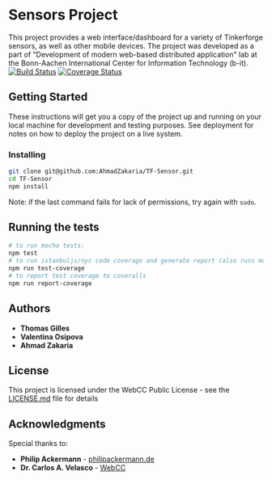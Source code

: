 # Sensors Project
This project provides a web interface/dashboard for a variety of Tinkerforge sensors, as well as other mobile devices. The project was developed as a part of "Development of modern web-based distributed application" lab at the Bonn-Aachen International Center for Information Technology (b-it).
[![Build Status](https://travis-ci.org/AhmadZakaria/TF-Sensor.svg?branch=master)](https://travis-ci.org/AhmadZakaria/TF-Sensor) [![Coverage Status](https://coveralls.io/repos/github/AhmadZakaria/TF-Sensor/badge.svg)](https://coveralls.io/github/AhmadZakaria/TF-Sensor)

## Getting Started

These instructions will get you a copy of the project up and running on your local machine for development and testing purposes. See deployment for notes on how to deploy the project on a live system.

### Installing

```sh
git clone git@github.com:AhmadZakaria/TF-Sensor.git
cd TF-Sensor
npm install
```
Note: if the last command fails for lack of permissions, try again with ```sudo```.

## Running the tests
```sh
# to run mocha tests:
npm test
# to run istanbuljs/nyc code coverage and generate report (also runs mocha tests)
npm run test-coverage
# to report test coverage to coveralls
npm run report-coverage
```
## Authors

* **Thomas Gilles**
* **Valentina Osipova**
* **Ahmad Zakaria**

## License

This project is licensed under the WebCC Public License - see the [LICENSE.md](LICENSE.md) file for details

## Acknowledgments
Special thanks to:
* **Philip Ackermann** - [philipackermann.de](http://philipackermann.de/)
* **Dr. Carlos A. Velasco** - [WebCC](https://www.fit.fraunhofer.de/en/fb/ucc/webcc.html)
